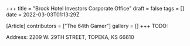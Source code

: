+++
title = "Brock Hotel Investors Corporate Office"
draft = false
tags = []
date = 2022-03-03T01:13:29Z

[Article]
contributors = ["The 64th Gamer"]
gallery = []
+++
TODO:

Address: 2209 W. 29TH STREET, TOPEKA, KS 66610